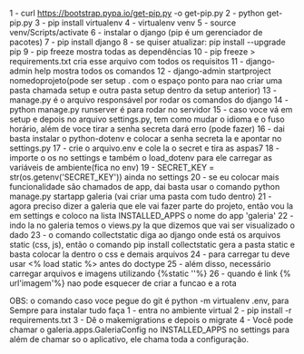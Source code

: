 1 - curl https://bootstrap.pypa.io/get-pip.py -o get-pip.py
2 - python get-pip.py
3 - pip install virtualenv
4 - virtualenv venv
5 - source venv/Scripts/activate
6 - instalar o django (pip é um gerenciador de pacotes)
7 - pip install django
8 -  se quiser atualizar: pip install --upgrade pip
9 - pip freeze mostra todas as dependências
10 - pip freeze > requirements.txt cria esse arquivo com todos os requisitos
11 - django-admin help mostra todos os comandos
12 - django-admin startproject nomedoprojeto(pode ser setup . com o espaço ponto para nao criar uma pasta chamada setup e outra pasta setup dentro da setup anterior)
13 - manage.py é o arquivo responsável por rodar os comandos do django
14 - python manage.py runserver é para rodar no servidor
15 - caso voce vá em setup e depois no arquivo settings.py, tem como mudar o idioma e o fuso horário, além de voce tirar a senha secreta dará erro (pode fazer)
16 - dai basta instalar o python-dotenv e colocar a senha secreta la e apontar no settings.py
17 - crie o arquivo.env e cole la o secret e tira as aspas7
18 - importe o os no settings e também o load_dotenv para ele carregar as variáveis de ambiente(fica no env)
19 - SECRET_KEY = str(os.getenv('SECRET_KEY')) ainda no settings
20 - se eu colocar mais funcionalidade são chamados de app, dai basta usar o comando python manage.py startapp galeria (vai criar uma pasta com tudo dentro)
21 - agora preciso dizer a galeria que ele vai fazer parte do projeto, então vou la em settings e coloco na lista INSTALLED_APPS o nome do app 'galeria'
22 - indo la no galeria temos o views.py la que dizemos que vai ser visualizado o dado
23 - o comando collectstatic diga ao django onde está os arquivos static (css, js), então o comando pip install collectstatic gera a pasta static e basta colocar la dentro o css e demais arquivos
24 - para carregar tu deve usar <% load static  %> antes do doctype
25 - além disso, necessário carregar arquivos e imagens utilizando {%static ''%}
26 - quando é link {% url'imagem'%} nao pode esquecer de criar a funcao e a rota

OBS: o comando caso voce pegue do git é python -m virtualenv .env, para
Sempre para instalar tudo faça
1 - entra no ambiente virtual
2 - pip install -r requirements.txt
3 - Dê o makemigrations e depois o migrate
4 - Você pode chamar o galeria.apps.GaleriaConfig no INSTALLED_APPS no settings para além de chamar so o aplicativo, ele chama toda a configuração.